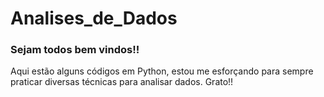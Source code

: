 # Analises_de_Dados

### Sejam todos bem vindos!!
Aqui estão alguns códigos em Python, estou me esforçando para sempre praticar diversas técnicas para analisar dados.
Grato!!
